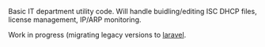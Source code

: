 Basic IT department utility code.  Will handle buidling/editing ISC DHCP files, license management, IP/ARP monitoring.

Work in progress (migrating legacy versions to [laravel](https://laravel.com/).


